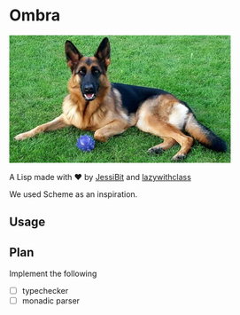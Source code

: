 # Ombra

![Ombra](ombra.png)

A Lisp made with :heart: by [JessiBit](https://github.com/jessi-bit) and [lazywithclass](https://github.com/lazywithclass)

We used Scheme as an inspiration.

## Usage

## Plan

Implement the following 

 - [ ] typechecker
 - [ ] monadic parser
